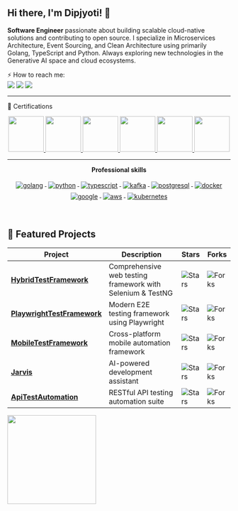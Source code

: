 ## Hi there, I'm Dipjyoti! 👋
**Software Engineer** passionate about building scalable cloud-native solutions and contributing to open source.
I specialize in Microservices Architecture, Event Sourcing, and Clean Architecture using primarily Golang, TypeScript and Python. Always exploring new technologies in the Generative AI space and cloud ecosystems.
  
⚡ How to reach me:    
[<img src="https://img.shields.io/badge/LinkedIn-0077B5?style=for-the-badge&logo=linkedin&logoColor=white" />](https://www.linkedin.com/in/dipjyotimetia/) [<img src="https://img.shields.io/badge/Portfolio-255E63?style=for-the-badge&logo=About.me&logoColor=white" />](https://dipjyoti.dev/) [<img src="https://img.shields.io/badge/Medium-12100E?style=for-the-badge&logo=medium&logoColor=white" /> ](https://medium.com/@dipjyotimetia) 

---
📜 Certifications
<p align="center">
<a href="https://www.credly.com/badges/e8199932-e843-45b4-b699-e788da1b9e3d/public_url" title="GitHub Actions">
  <img src="https://images.credly.com/images/89efc3e7-842b-4790-b09b-9ea5efc71ec3/image.png" width="80" height="80"/>
</a>
<a href="https://www.credly.com/badges/28e05913-f508-4c4e-94eb-90d7961b8fc7/public_url" title="Generative AI Leader">
  <img src="https://images.credly.com/size/680x680/images/ec23e41a-0f32-4a98-9c00-28925621b281/blob" width="80" height="80"/>
</a>
<a href="https://www.credly.com/badges/e84eaba6-ee87-42be-ab94-385674ffd558/public_url" title="GCP Professional Cloud Architect">
  <img src="https://images.credly.com/size/680x680/images/71c579e0-51fd-4247-b493-d2fa8167157a/image.png" width="80" height="80"/>
</a>
<a href="https://www.credly.com/badges/ce33c598-f127-4336-b835-ec6bd1ddcada/public_url" title="GCP Professional Cloud Developer">
  <img src="https://images.credly.com/size/680x680/images/614465c6-1d80-4ae6-a323-753de224422a/image.png" width="80" height="80"/>
</a>
<a href="https://www.credly.com/badges/3ef7bcf3-c5a8-43ca-bcea-6405e7d122b8/public_url" title="AWS Solutions Architect Associate">
  <img src="https://images.credly.com/images/0e284c3f-5164-4b21-8660-0d84737941bc/image.png" width="80" height="80"/>
</a>
<a href="https://www.credly.com/badges/e91d4b08-c17c-4af7-8dab-7a9da01a179a/public_url" title="Azure Fundamentals">
  <img src="https://images.credly.com/images/be8fcaeb-c769-4858-b567-ffaaa73ce8cf/image.png" width="80" height="80"/>
</a>
</p>

---

<p align="center"> 
 <strong>
  Professional skills
  </strong>
</p>

<p align="center">
   <a href="https://go.dev/">
    <img src="https://www.vectorlogo.zone/logos/golang/golang-ar21.svg" alt="golang" style="vertical-align:top; margin:4px;">
  </a>
   <a href="https://www.python.org/">
    <img src="https://www.vectorlogo.zone/logos/python/python-ar21.svg" alt="python" style="vertical-align:top; margin:4px;">
  </a>
  <a href="https://www.typescriptlang.org/">
    <img src="https://www.vectorlogo.zone/logos/typescriptlang/typescriptlang-ar21.svg" alt="typescript" style="vertical-align:top; margin:4px;">
  </a>
  <a href="https://kafka.apache.org/">
    <img src="https://www.vectorlogo.zone/logos/apache_kafka/apache_kafka-ar21.svg" alt="kafka" style="vertical-align:top; margin:4px;">
  </a>
   <a href="https://www.postgresql.org/">
    <img src="https://www.vectorlogo.zone/logos/postgresql/postgresql-ar21.svg" alt="postgresql" style="vertical-align:top; margin:4px;">
  </a>
  <a href="https://hub.docker.com/">
    <img src="https://www.vectorlogo.zone/logos/docker/docker-ar21.svg" alt="docker" style="vertical-align:top; margin:4px">
  </a>
   <a href="https://cloud.google.com/">
    <img src="https://www.vectorlogo.zone/logos/google_cloud/google_cloud-ar21.svg" alt="google" style="vertical-align:top; margin:4px">
  </a>
  </a>
   <a href="https://aws.amazon.com/">
    <img src="https://www.vectorlogo.zone/logos/amazon_aws/amazon_aws-ar21.svg" alt="aws" style="vertical-align:top; margin:4px">
  </a>
  <a href="https://kubernetes.io">
    <img src="https://www.vectorlogo.zone/logos/kubernetes/kubernetes-ar21.svg" alt="kubernetes" style="vertical-align:top; margin:4px">
  </a>
</p>
<br/>

## 🌟 Featured Projects

| Project | Description | Stars | Forks |
|---------|-------------|-------|-------|
| [**HybridTestFramework**](https://github.com/dipjyotimetia/HybridTestFramework) | Comprehensive web testing framework with Selenium & TestNG | ![Stars](https://img.shields.io/github/stars/dipjyotimetia/HybridTestFramework?style=flat-square) | ![Forks](https://img.shields.io/github/forks/dipjyotimetia/HybridTestFramework?style=flat-square) |
| [**PlaywrightTestFramework**](https://github.com/dipjyotimetia/PlaywrightTestFramework) | Modern E2E testing framework using Playwright | ![Stars](https://img.shields.io/github/stars/dipjyotimetia/PlaywrightTestFramework?style=flat-square) | ![Forks](https://img.shields.io/github/forks/dipjyotimetia/PlaywrightTestFramework?style=flat-square) |
| [**MobileTestFramework**](https://github.com/dipjyotimetia/MobileTestFramework) | Cross-platform mobile automation framework | ![Stars](https://img.shields.io/github/stars/dipjyotimetia/MobileTestFramework?style=flat-square) | ![Forks](https://img.shields.io/github/forks/dipjyotimetia/MobileTestFramework?style=flat-square) |
| [**Jarvis**](https://github.com/dipjyotimetia/jarvis) | AI-powered development assistant | ![Stars](https://img.shields.io/github/stars/dipjyotimetia/jarvis?style=flat-square) | ![Forks](https://img.shields.io/github/forks/dipjyotimetia/jarvis?style=flat-square) |
| [**ApiTestAutomation**](https://github.com/dipjyotimetia/ApiTestAutomation) | RESTful API testing automation suite | ![Stars](https://img.shields.io/github/stars/dipjyotimetia/ApiTestAutomation?style=flat-square) | ![Forks](https://img.shields.io/github/forks/dipjyotimetia/ApiTestAutomation?style=flat-square) |


<a href="https://github.com/dipjyotimetia/HybridTestFramework">
  <img height=200 align="center" src="https://github-readme-stats.vercel.app/api?username=dipjyotimetia" />
</a>

